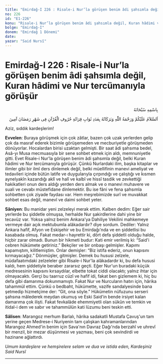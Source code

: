 ```yaml
---
title: "Emirdağ-I 226 : Risale-i Nur’la görüşen benim âdi şahsımla değil, Kuran hâdimi ve Nur tercümanıyla görüşür"
no: 226
id: "E1-226"
konu: "Risale-i Nur’la görüşen benim âdi şahsımla değil, Kuran hâdimi ve Nur tercümanıyla görüşür"
bolge: "Emirdağ-I"
donem: "Emirdağ 1 Dönemi"
date: 
yazar: "Said Nursî"
---
```


# Emirdağ-I 226 : Risale-i Nur’la görüşen benim âdi şahsımla değil, Kuran hâdimi ve Nur tercümanıyla görüşür

<p class="arabic" dir="rtl" title="Meal: “Her türlü noksan sıfatlardan yüce olan Allah’ın adıyla.”">بِاسْمِهِ سُبْحَانَهُ</p>

<p class="arabic" dir="rtl" title="Meal: “Ramazan ayında okunan Kuran harflerinin sevapları adedince Allah’ın selamı, rahmeti ve bereketleri üzerinize olsun, âmin.”">اَلسَّلاَمُ عَلَيْكُمْ وَرَحْمَةُ اللّٰهِ وَبَرَكَاتُهُ بِعَدَدِ ثَوَابِ قِرَائَةِ حُرُوفِ الْقُرْآنِ فِى شَهْرِ رَمَضَانَ آمِينَ</p>

Aziz, sıddık kardeşlerim!

**Evvelen**: Buraya görüşmek için çok zâtlar, bazen çok uzak yerlerden gelip çok da masraf ederek bizimle görüşemeden ve mecburiyetle görüşmeden dönüyorlar. Hocalardan birisi uzaktan gelmişti. Bir saat âdi şahsıma bedel, Asâ-yı Musa mecmuasıyla bir sene sohbet etmek için aldı, memnuniyetle gitti. Evet Risale-i Nur’la görüşen benim âdi şahsımla değil, belki Kuran hâdimi ve Nur tercümanıyla görüşür. Çünkü Nurlardaki ilim, başka kitaplar ve ilimler gibi bir ilmî ders dinlemek değil, belki müellifinin manevi ameliyat ve tedavileri içinde bütün latife ve duygularıyla çırpındığı ve çalıştığı ve kısmen aynelyakîn kazandığı aklî ve halî ve kalbî ve hissî tasdik ve zevkettiği hakikatleri onun ders aldığı yerden ders almak ve o manevi muhavere ve suali ve cevabı müstefidane dinlemektir. Bu ise fâni ve fena şahsımla sohbetten çok ziyade faydası var. Hem meşrebimizde surî ve muvakkat sohbet esas değil, manevî ve daimi sohbet yeter.

**Sâniyen**: Bu manidar yeni zelzeleyi merak ettim. Kalben dedim: Eğer sair yerlerde bu şiddetle olmuşsa, herhalde Nur şakirdlerine dahi yine bir tecavüz var. Yoksa yalnız benim Ankara'ya Dahiliye Vekilini mahkemeye vermeye dair açık mektubumla alâkadardır? diye sordum. Dediler: Yalnız Ankara hafif, Afyon ve Eskişehir ve bu Emirdağı'nda ve en şiddetlisi bu kasabada olmuş. Fakat medar-ı hayrettir ki, dört defa şiddetli olduğu halde, hiçbir zarar olmadı. Bunun bir hikmeti budur: Kati emir verilmiş ki: “Said'i cebren hükümete getiriniz.” Bekçiler ve bir onbaşı gelmişler. Kapımı kapamıştım, kilitlemiştim. Onlar demişler: “Biz istifa ederiz, onun kapısını kırmayacağız.” Dönmüşler, gitmişler. Demek bu hususi zelzele, müdafaatımdaki zelzeleler gibi Risale-i Nur'la alâkadardır ki, bu defa hususi kaldı, hem şiddetiyle beraber zararsız geçti. Eğer Nur'un buradaki küçük medresesinin kapısını kırsaydılar, elbette tokat ciddi olacaktı; yalnız ihtar için olmayacaktı. Gerçi bu taarruz cüzî ve hafif idi, fakat ben gizlemem ki, hiç bu defa gibi damarıma dokunmamıştı. Fakat Nur ve Nurcuların hatırı için, hârika tahammül ettim. Çünkü o bedbaht, hükümette, vazife sandalyesinde bana şetmedip hizmetçime der: “Git, ona söyle.” Hükümetin nüfuzunu serseri şahsına mâlederek meydan okumuş ve Eski Said'in bende irsiyet kalan damarıma çok ilişti. Fakat fevkalâde ehemmiyetli olan sükûn ve temkin ve itidal-i dem ve sabır ve tahammülün kati lüzumu beni teskin etti.

**Sâlisen**: Marangoz merhum Barlalı, hârika sadakatli Mustafa Çavuş'un tam yerine geçen Medrese-i Nuriyenin tam çalışkan kahramanlarından Marangoz Ahmed'in benim için Sava'nın Davraz Dağı'nda berzahî ve uhrevî bir menzil, bir mezar düşünmesi ve yazması, beni çok sevindirdi ve hazinane ağlattırdı.

*Umum kardeşlere ve hemşirelere selam ve dua ve istida eden,*
*Kardeşiniz*
*Said Nursî*

***
